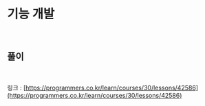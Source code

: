 # 기능 개발

<br>

## 풀이

<br>

링크 : [https://programmers.co.kr/learn/courses/30/lessons/42586](https://programmers.co.kr/learn/courses/30/lessons/42586)
